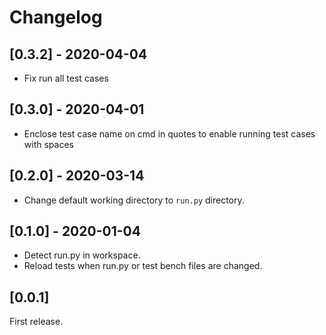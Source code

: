 # Changelog

## [0.3.2] - 2020-04-04
- Fix run all test cases

## [0.3.0] - 2020-04-01
- Enclose test case name on cmd in quotes to enable running test cases with spaces

## [0.2.0] - 2020-03-14
- Change default working directory to `run.py` directory.

## [0.1.0] - 2020-01-04
- Detect run.py in workspace.
- Reload tests when run.py or test bench files are changed.


## [0.0.1]
First release.
